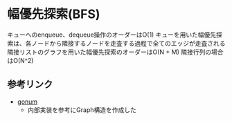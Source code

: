 # 幅優先探索(BFS)
キューへのenqueue、dequeue操作のオーダーはO(1)
キューを用いた幅優先探索は、各ノードから隣接するノードを走査する過程で全てのエッジが走査される
隣接リストのグラフを用いた幅優先探索のオーダーはO(N + M)
隣接行列の場合はO(N^2)

## 参考リンク
- [gonum](https://github.com/gonum/gonum)
  - 内部実装を参考にGraph構造を作成した
